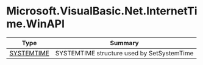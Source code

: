 ﻿
# Microsoft.VisualBasic.Net.InternetTime.WinAPI

|Type|Summary|
|----|-------|
|[SYSTEMTIME](./SYSTEMTIME.md)|SYSTEMTIME structure used by SetSystemTime|

